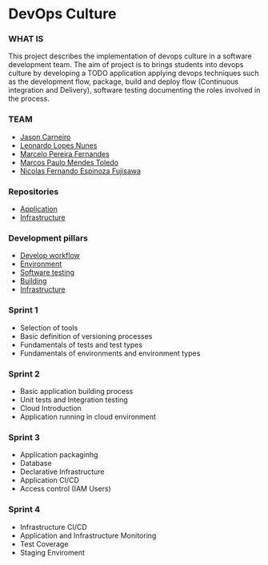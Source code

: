 # DevOps Culture

### WHAT IS

This project describes the implementation of devops culture in a software development team. The aim of project is to brings students into devops culture by developing a TODO application applying devops techniques such as the development flow, package, build and deploy flow (Continuous integration and Delivery), software testing documenting the roles involved in the process.

### TEAM

- [Jason Carneiro](https://www.linkedin.com/in/jason-carneiro/)
- [Leonardo Lopes Nunes](https://www.linkedin.com/in/leonardo-lopes/)
- [Marcelo Pereira Fernandes](https://www.linkedin.com/in/marcelo-pereira-fernandes/)
- [Marcos Paulo Mendes Toledo](https://www.linkedin.com/in/marcos-paulo-mendes-toledo-0255b5177/)
- [Nicolas Fernando Espinoza Fujisawa](https://www.linkedin.com/in/nicolas-fernando-56798517b/)

### Repositories

- [Application](https://github.com/toledompm/devops-app)
- [Infrastructure](https://github.com/toledompm/devops-infrastructure)

### Development pillars

- [Develop workflow](./docs/code_versioning/readme.md)
- [Environment](./docs/environment/readme.md)
- [Software testing](./docs/tests/readme.md)
- [Building](./docs/build/readme.md)
- [Infrastructure](./docs/infrastructure/readme.md)

### Sprint 1

- Selection of tools
- Basic definition of versioning processes
- Fundamentals of tests and test types
- Fundamentals of environments and environment types

### Sprint 2

- Basic application building process
- Unit tests and Integration testing
- Cloud Introduction
- Application running in cloud environment

### Sprint 3

- Application packaginhg
- Database
- Declarative Infrastructure
- Application CI/CD
- Access control (IAM Users)

### Sprint 4

- Infrastructure CI/CD
- Application and Infrastructure Monitoring
- Test Coverage
- Staging Enviroment

